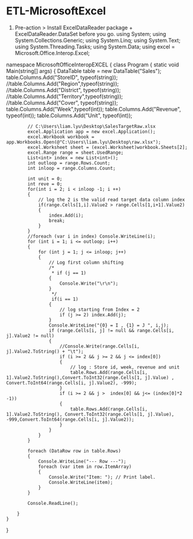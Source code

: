 # ETL-MicrosoftExcel
1. Pre-action > Install ExcelDataReader package + ExcelDataReader.DataSet before you go.
using System;
using System.Collections.Generic;
using System.Linq;
using System.Text;
using System.Threading.Tasks;
using System.Data;
using excel = Microsoft.Office.Interop.Excel;

namespace MicrosoftOfficeInteropEXCEL
{
    class Program
    {
        static void Main(string[] args)
        {
            DataTable table = new DataTable("Sales");
            table.Columns.Add("StoreID", typeof(string));
            //table.Columns.Add("Region",typeof(string));
            //table.Columns.Add("District", typeof(string));
            //table.Columns.Add("Territory",typeof(string));
            //table.Columns.Add("Cover", typeof(string));
            table.Columns.Add("Week",typeof(int));
            table.Columns.Add("Revenue", typeof(int));
            table.Columns.Add("Unit", typeof(int));

            // C:\Users\liam.lyu\Desktop\SalesTargetRaw.xlsx
            excel.Application app = new excel.Application();
            excel.Workbook workbook = app.Workbooks.Open(@"C:\Users\liam.lyu\Desktop\raw.xlsx");
            excel.Worksheet sheet = (excel.Worksheet)workbook.Sheets[2];
            excel.Range range = sheet.UsedRange;
            List<int> index = new List<int>();
            int outloop = range.Rows.Count;
            int inloop = range.Columns.Count;
            
            int unit = 0;
            int reve = 0;
            for(int i = 2; i < inloop -1; i ++)
            {
                // log the 2 is the valid read target data column index
                if(range.Cells[1,i].Value2 > range.Cells[1,i+1].Value2)
                {
                    index.Add(i);
                    break;
                }
            }
            //foreach (var i in index) Console.WriteLine(i);
            for (int i = 1; i <= outloop; i++)
            {
                for (int j = 1; j <= inloop; j++)
                {
                    // Log first column shifting
                    /*
                     * if (j == 1)
                    {
                        Console.Write("\r\n");
                    }
                     */
                     if(i == 1)
                    {
                        // log starting from Index = 2
                        if (j >= 2) index.Add(j);
                    }
                    Console.WriteLine("{0} = I , {1} = J ", i,j);
                    if (range.Cells[i, j] != null && range.Cells[i, j].Value2 != null)
                    {
                        //Console.Write(range.Cells[i, j].Value2.ToString() + "\t");
                        if (i >= 2 && j >= 2 && j <= index[0])
                        {
                            // log : Store id, week, revenue and unit
                            table.Rows.Add(range.Cells[i, 1].Value2.ToString(),Convert.ToInt32(range.Cells[1, j].Value) , Convert.ToInt64(range.Cells[i, j].Value2), -999);
                        }
                        if (i >= 2 && j >  index[0] && j<= (index[0]*2 -1))
                        {
                            table.Rows.Add(range.Cells[i, 1].Value2.ToString(), Convert.ToInt32(range.Cells[1, j].Value), -999,Convert.ToInt64(range.Cells[i, j].Value2));
                        }
                    }
                }
            }

            foreach (DataRow row in table.Rows)
            {
                Console.WriteLine("--- Row ---");
                foreach (var item in row.ItemArray)
                {
                    Console.Write("Item: "); // Print label.
                    Console.WriteLine(item);
                }
            }

            Console.ReadLine();
            
        }
    }
}
